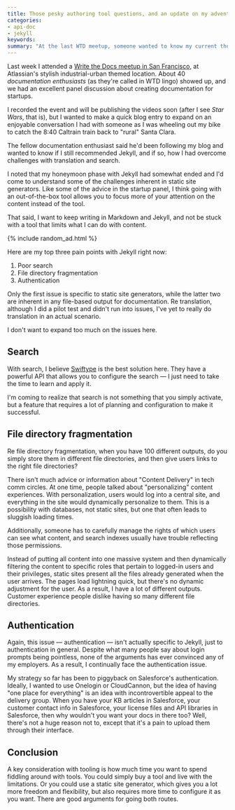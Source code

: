 ```yaml
---
title: Those pesky authoring tool questions, and an update on my adventures with Jekyll
categories:
- api-doc
- jekyll
keywords:
summary: "At the last WTD meetup, someone wanted to know my current thoughts on using Jekyll. Is it still what I recommend? There are challenges with search, file directory fragmentation, and authentication, but only the first point is inherent with static site generators."
---
```


Last week I attended a [Write the Docs meetup in San Francisco](http://www.meetup.com/Write-the-Docs), at Atlassian's stylish industrial-urban themed location. About 40 *documentation enthusiasts* (as they're called in WTD lingo) showed up, and we had an excellent panel discussion about creating documentation for startups.

I recorded the event and will be publishing the videos soon (after I see *Star Wars*, that is), but I wanted to make a quick blog entry to expand on an enjoyable conversation I had with someone as I was wheeling out my bike to catch the 8:40 Caltrain train back to "rural" Santa Clara.

The fellow documentation enthusiast said he'd been following my blog and wanted to know if I still recommended Jekyll, and if so, how I had overcome challenges with translation and search.

I noted that my honeymoon phase with Jekyll had somewhat ended and I'd come to understand some of the challenges inherent in static site generators. Like some of the advice in the startup panel, I think going with an out-of-the-box tool allows you to focus more of your attention on the content instead of the tool.

That said, I want to keep writing in Markdown and Jekyll, and not be stuck with a tool that limits what I can do with content.

{% include random_ad.html %}

Here are my top three pain points with Jekyll right now:

1. Poor search
2. File directory fragmentation
3. Authentication

Only the first issue is specific to static site generators, while the latter two are inherent in any file-based output for documentation. Re translation, although I did a pilot test and didn't run into issues, I've yet to really do translation in an actual scenario.

I don't want to expand too much on the issues here.

## Search
With search, I believe [Swiftype](https://swiftype.com/) is the best solution here. They have a powerful API that allows you to configure the search &mdash; I just need to take the time to learn and apply it.

I'm coming to realize that search is not something that you simply activate, but a feature that requires a lot of planning and configuration to make it successful.

## File directory fragmentation
Re file directory fragmentation, when you have 100 different outputs, do you simply store them in different file directories, and then give users links to the right file directories?

There isn't much advice or information about "Content Delivery" in tech comm circles. At one time, people talked about "personalizing" content experiences. With personalization, users would log into a central site, and everything in the site would dynamically personalize to them. This is a possibility with databases, not static sites, but one that often leads to sluggish loading times.

Additionally, someone has to carefully manage the rights of which users can see what content, and search indexes usually have trouble reflecting those permissions.

Instead of putting all content into one massive system and then dynamically filtering the content to specific roles that pertain to logged-in users and their privileges, static sites present all the files already generated when the user arrives. The pages load lightning quick, but there's no dynamic adjustment for the user. As a result, I have a lot of different outputs. Customer experience people dislike having so many different file directories.

## Authentication

Again, this issue &mdash; authentication &mdash; isn't actually specific to Jekyll, just to authentication in general. Despite what many people say about login prompts being pointless, none of the arguments has ever convinced any of my employers. As a result, I continually face the authentication issue.

My strategy so far has been to piggyback on Salesforce's authentication. Ideally, I wanted to use Onelogin or CloudCannon, but the idea of having "one place for everything" is an idea with incontrovertible appeal to the delivery group. When you have your KB articles in Salesforce, your customer contact info in Salesforce, your license files and API libraries in Salesforce, then why wouldn't you want your docs in there too? Well, there's not a huge reason not to, except that it's a pain to upload them through their interface.

## Conclusion

A key consideration with tooling is how much time you want to spend fiddling around with tools. You could simply buy a tool and live with the limitations. Or you could use a static site generator, which gives you a lot more freedom and flexibility, but also requires more time to configure it as you want. There are good arguments for going both routes.
